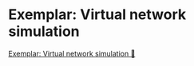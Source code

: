 # Exemplar: Virtual network simulation

[Exemplar: Virtual network simulation 🔗](https://www.coursera.org/learn/introduction-to-networking-and-Cloud-computing/supplement/Es6jH/exemplar-virtual-network-simulation)

